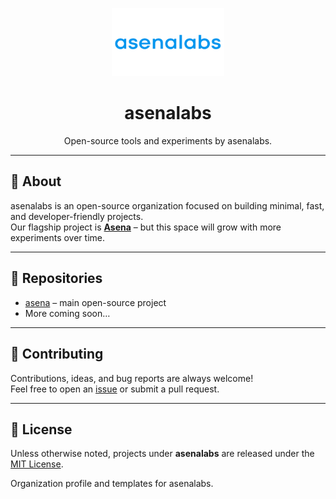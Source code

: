 <p align="center">
  <img src="assets/logo.svg" alt="asenalabs logo" width="180"/>
</p>

<h1 align="center">asenalabs</h1>

<p align="center">
  Open-source tools and experiments by asenalabs.
</p>

---

## 🚀 About
asenalabs is an open-source organization focused on building minimal, fast, and developer-friendly projects.  
Our flagship project is **[Asena](https://github.com/asenalabs/asena)** – but this space will grow with more experiments over time.

---

## 📂 Repositories
- [asena](https://github.com/asenalabs/asena) – main open-source project 
- More coming soon…

---

## 🤝 Contributing
Contributions, ideas, and bug reports are always welcome!  
Feel free to open an [issue](https://github.com/asenalabs/asena/issues) or submit a pull request.

---

## 📜 License
Unless otherwise noted, projects under **asenalabs** are released under the [MIT License](https://opensource.org/licenses/MIT).

Organization profile and templates for asenalabs.
